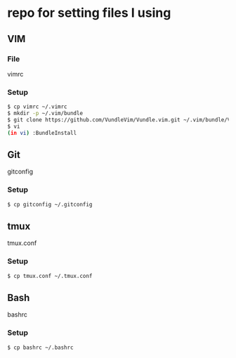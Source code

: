 # repo for setting files I using

## VIM
### File
vimrc
### Setup
```sh
$ cp vimrc ~/.vimrc
$ mkdir -p ~/.vim/bundle 
$ git clone https://github.com/VundleVim/Vundle.vim.git ~/.vim/bundle/Vundle.vim
$ vi
(in vi) :BundleInstall
```

## Git
gitconfig
### Setup
```sh
$ cp gitconfig ~/.gitconfig
```

## tmux
tmux.conf
### Setup
```sh
$ cp tmux.conf ~/.tmux.conf
```

## Bash
bashrc
### Setup
```sh
$ cp bashrc ~/.bashrc
```
